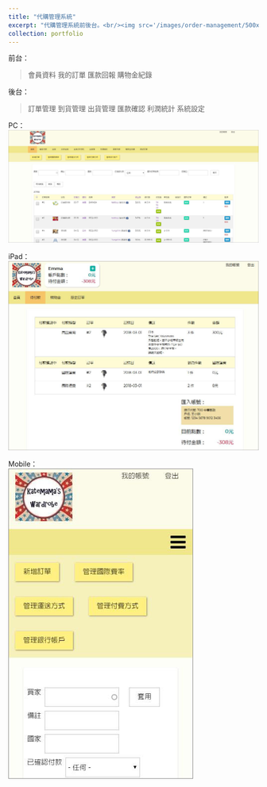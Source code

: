 ```yaml
---
title: "代購管理系統"
excerpt: "代購管理系統前後台。<br/><img src='/images/order-management/500x300.jpg'>"
collection: portfolio
---
```


前台：<br/>
> 會員資料
> 我的訂單
> 匯款回報
> 購物金紀錄

後台：<br/>
> 訂單管理
> 到貨管理
> 出貨管理
> 匯款確認
> 利潤統計
> 系統設定

PC：<br/>
<img src='/images/order-management/pc.jpg'><br/>

iPad：<br/>
<img src='/images/order-management/ipad.jpg'><br/>

Mobile：<br/>
<img src='/images/order-management/mobile.jpg'><br/>
